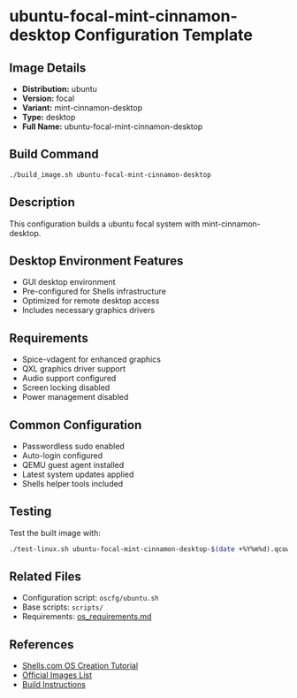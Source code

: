 # ubuntu-focal-mint-cinnamon-desktop Configuration Template

## Image Details
- **Distribution:** ubuntu
- **Version:** focal
- **Variant:** mint-cinnamon-desktop
- **Type:** desktop
- **Full Name:** ubuntu-focal-mint-cinnamon-desktop

## Build Command
```bash
./build_image.sh ubuntu-focal-mint-cinnamon-desktop
```

## Description
This configuration builds a ubuntu focal system with mint-cinnamon-desktop.

## Desktop Environment Features
- GUI desktop environment
- Pre-configured for Shells infrastructure
- Optimized for remote desktop access
- Includes necessary graphics drivers

## Requirements
- Spice-vdagent for enhanced graphics
- QXL graphics driver support
- Audio support configured
- Screen locking disabled
- Power management disabled

## Common Configuration
- Passwordless sudo enabled
- Auto-login configured
- QEMU guest agent installed
- Latest system updates applied
- Shells helper tools included

## Testing
Test the built image with:
```bash
./test-linux.sh ubuntu-focal-mint-cinnamon-desktop-$(date +%Y%m%d).qcow2
```

## Related Files
- Configuration script: `oscfg/ubuntu.sh`
- Base scripts: `scripts/`
- Requirements: [os_requirements.md](../os_requirements.md)

## References
- [Shells.com OS Creation Tutorial](../docs/shells-os-creation-tutorial.md)
- [Official Images List](../official_images.txt)
- [Build Instructions](../README.md)
